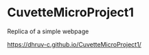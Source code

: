 # CuvetteMicroProject1
Replica of a simple webpage 

https://dhruv-c.github.io/CuvetteMicroProject1/
